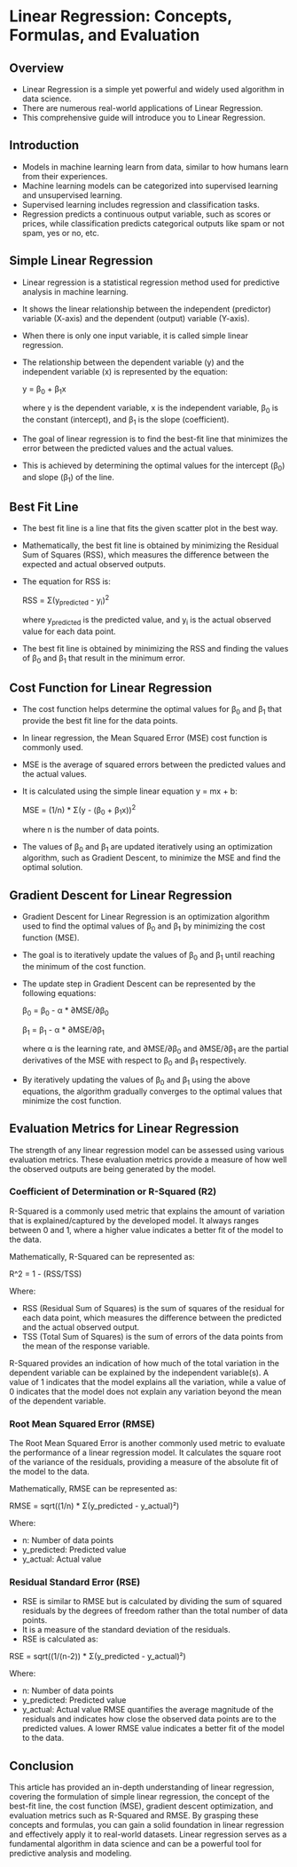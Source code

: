 # Linear Regression: Concepts, Formulas, and Evaluation

## Overview
- Linear Regression is a simple yet powerful and widely used algorithm in data science.
- There are numerous real-world applications of Linear Regression.
- This comprehensive guide will introduce you to Linear Regression.

## Introduction
- Models in machine learning learn from data, similar to how humans learn from their experiences.
- Machine learning models can be categorized into supervised learning and unsupervised learning.
- Supervised learning includes regression and classification tasks.
- Regression predicts a continuous output variable, such as scores or prices, while classification predicts categorical outputs like spam or not spam, yes or no, etc.

## Simple Linear Regression
- Linear regression is a statistical regression method used for predictive analysis in machine learning.
- It shows the linear relationship between the independent (predictor) variable (X-axis) and the dependent (output) variable (Y-axis).
- When there is only one input variable, it is called simple linear regression.
- The relationship between the dependent variable (y) and the independent variable (x) is represented by the equation: 

    y = β<sub>0</sub> + β<sub>1</sub>x
    
    where y is the dependent variable, x is the independent variable, β<sub>0</sub> is the constant (intercept), and β<sub>1</sub> is the slope (coefficient).

- The goal of linear regression is to find the best-fit line that minimizes the error between the predicted values and the actual values.
- This is achieved by determining the optimal values for the intercept (β<sub>0</sub>) and slope (β<sub>1</sub>) of the line.

## Best Fit Line
- The best fit line is a line that fits the given scatter plot in the best way.
- Mathematically, the best fit line is obtained by minimizing the Residual Sum of Squares (RSS), which measures the difference between the expected and actual observed outputs.
- The equation for RSS is:

    RSS = Σ(y<sub>predicted</sub> - y<sub>i</sub>)<sup>2</sup>
    
    where y<sub>predicted</sub> is the predicted value, and y<sub>i</sub> is the actual observed value for each data point.

- The best fit line is obtained by minimizing the RSS and finding the values of β<sub>0</sub> and β<sub>1</sub> that result in the minimum error.

## Cost Function for Linear Regression
- The cost function helps determine the optimal values for β<sub>0</sub> and β<sub>1</sub> that provide the best fit line for the data points.
- In linear regression, the Mean Squared Error (MSE) cost function is commonly used.
- MSE is the average of squared errors between the predicted values and the actual values.
- It is calculated using the simple linear equation y = mx + b:

    MSE = (1/n) * Σ(y - (β<sub>0</sub> + β<sub>1</sub>x))<sup>2</sup>
    
    where n is the number of data points.

- The values of β<sub>0</sub> and β<sub>1</sub> are updated iteratively using an optimization algorithm, such as Gradient Descent, to minimize the MSE and find the optimal solution.

## Gradient Descent for Linear Regression
- Gradient Descent for Linear Regression is an optimization algorithm used to find the optimal values of β<sub>0</sub> and β<sub>1</sub> by minimizing the cost function (MSE).
- The goal is to iteratively update the values of β<sub>0</sub> and β<sub>1</sub> until reaching the minimum of the cost function.

- The update step in Gradient Descent can be represented by the following equations:

    β<sub>0</sub> = β<sub>0</sub> - α * ∂MSE/∂β<sub>0</sub>
    
    β<sub>1</sub> = β<sub>1</sub> - α * ∂MSE/∂β<sub>1</sub>

    where α is the learning rate, and ∂MSE/∂β<sub>0</sub> and ∂MSE/∂β<sub>1</sub> are the partial derivatives of the MSE with respect to β<sub>0</sub> and β<sub>1</sub> respectively.

- By iteratively updating the values of β<sub>0</sub> and β<sub>1</sub> using the above equations, the algorithm gradually converges to the optimal values that minimize the cost function.


## Evaluation Metrics for Linear Regression
The strength of any linear regression model can be assessed using various evaluation metrics. These evaluation metrics provide a measure of how well the observed outputs are being generated by the model.

### Coefficient of Determination or R-Squared (R2)
R-Squared is a commonly used metric that explains the amount of variation that is explained/captured by the developed model. It always ranges between 0 and 1, where a higher value indicates a better fit of the model to the data.

Mathematically, R-Squared can be represented as:

R^2 = 1 - (RSS/TSS)

Where:
- RSS (Residual Sum of Squares) is the sum of squares of the residual for each data point, which measures the difference between the predicted and the actual observed output.
- TSS (Total Sum of Squares) is the sum of errors of the data points from the mean of the response variable.

R-Squared provides an indication of how much of the total variation in the dependent variable can be explained by the independent variable(s). A value of 1 indicates that the model explains all the variation, while a value of 0 indicates that the model does not explain any variation beyond the mean of the dependent variable.

### Root Mean Squared Error (RMSE)
The Root Mean Squared Error is another commonly used metric to evaluate the performance of a linear regression model. It calculates the square root of the variance of the residuals, providing a measure of the absolute fit of the model to the data.

Mathematically, RMSE can be represented as:

RMSE = sqrt((1/n) * Σ(y_predicted - y_actual)²)

Where:
- n: Number of data points
- y_predicted: Predicted value
- y_actual: Actual value
### Residual Standard Error (RSE)
- RSE is similar to RMSE but is calculated by dividing the sum of squared residuals by the degrees of freedom rather than the total number of data points.
- It is a measure of the standard deviation of the residuals.
- RSE is calculated as:

RSE = sqrt((1/(n-2)) * Σ(y_predicted - y_actual)²)

Where:
- n: Number of data points
- y_predicted: Predicted value
- y_actual: Actual value
RMSE quantifies the average magnitude of the residuals and indicates how close the observed data points are to the predicted values. A lower RMSE value indicates a better fit of the model to the data.

## Conclusion
This article has provided an in-depth understanding of linear regression, covering the formulation of simple linear regression, the concept of the best-fit line, the cost function (MSE), gradient descent optimization, and evaluation metrics such as R-Squared and RMSE. By grasping these concepts and formulas, you can gain a solid foundation in linear regression and effectively apply it to real-world datasets. Linear regression serves as a fundamental algorithm in data science and can be a powerful tool for predictive analysis and modeling.

